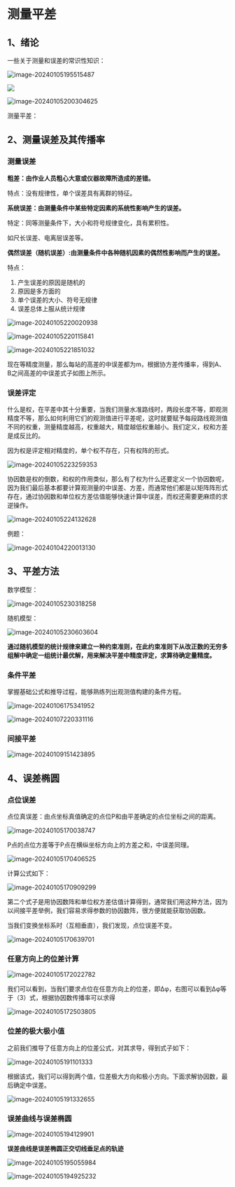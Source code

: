 # 测量平差



## 1、绪论

一些关于测量和误差的常识性知识：

![image-20240105195515487](https://s2.loli.net/2024/01/05/UOoq3hQWGzKr7D2.png)

![](https://s2.loli.net/2024/01/05/q6onPQ1tcmTVb3R.png)

![image-20240105200304625](https://s2.loli.net/2024/01/05/uw6l4CGWJvrcIan.png)



测量平差：

## 2、测量误差及其传播率

### 测量误差

**粗差：由作业人员粗心大意或仪器故障所造成的差错。**

特点：没有规律性，单个误差具有离群的特征。



**系统误差：由测量条件中某些特定因素的系统性影响产生的误差。**

特定：同等测量条件下，大小和符号规律变化，具有累积性。

如尺长误差、电离层误差等。



**偶然误差（随机误差）:由测量条件中各种随机因素的偶然性影响而产生的误差。**

特点：

1. 产生误差的原因是随机的
2. 原因是多方面的
3. 单个误差的大小、符号无规律
4. 误差总体上服从统计规律

![image-20240105220020938](https://s2.loli.net/2024/01/05/iFEcvQ54DbMtfgJ.png)

![image-20240105220115841](https://s2.loli.net/2024/01/05/HZzukKIM9aSYQsv.png)



![image-20240105221851032](https://s2.loli.net/2024/01/05/VrW68Q9pRvNTocy.png)

现在等精度测量，那么每站的高差的中误差都为m，根据协方差传播率，得到A、B之间高差的中误差式子如图上所示。



### 误差评定



什么是权，在平差中其十分重要，当我们测量水准路线时，两段长度不等，即观测精度不等，那么如何利用它们的观测值进行平差呢，这时就要赋予每段路线观测值不同的权重，测量精度越高，权重越大，精度越低权重越小。我们定义，权和方差是成反比的。

因为权是评定相对精度的，单个权不存在，只有权阵的形式。

![image-20240105223259353](https://s2.loli.net/2024/01/05/OUATlzo5YQK31J8.png)

协因数是权的倒数，和权的作用类似，那么有了权为什么还要定义一个协因数呢，因为我们最后基本都要计算观测量的中误差、方差，而通常他们都是以矩阵阵形式存在，通过协因数和单位权方差估值能够快速计算中误差，而权还需要更麻烦的求逆操作。

![image-20240105224132628](https://s2.loli.net/2024/01/05/7GcLSBke18CTUq6.png)

例题：

![image-20240104220013130](https://s2.loli.net/2024/01/04/8gocB1v23bkCPHL.png)

## 3、平差方法

数学模型：

![image-20240105230318258](https://s2.loli.net/2024/01/05/JsZkmVKeFOHWjaU.png)

随机模型：

![image-20240105230603604](https://s2.loli.net/2024/01/05/vbJxISBnERsoklf.png)

**通过随机模型的统计规律来建立一种约束准则，在此约束准则下从改正数的无穷多组解中确定一组统计最优解，用来解决平差中精度评定，求算待确定量精度。**







### 条件平差

掌握基础公式和推导过程，能够熟练列出观测值构建的条件方程。

![image-20240106175341952](https://s2.loli.net/2024/01/06/YwoshiTGa8f1N96.png)

![image-20240107220331116](https://s2.loli.net/2024/01/07/PWrFc9RJfQd7NOI.png)

### 间接平差

![image-20240109151423895](https://s2.loli.net/2024/01/09/mHVe1sY5n6A8PhL.png)





## 4、误差椭圆

### 点位误差

点位真误差：由点坐标真值确定的点位P和由平差确定的点位坐标之间的距离。

![image-20240105170038747](https://s2.loli.net/2024/01/05/95aUiTMPdCq8F3j.png)

P点的点位方差等于P点在横纵坐标方向上的方差之和，中误差同理。



![image-20240105170406525](https://s2.loli.net/2024/01/05/tyEYPgAfNGi3lVQ.png)

计算公式如下：

![image-20240105170909299](https://s2.loli.net/2024/01/05/vm6cAf5ushDWbHe.png)

第二个式子是用协因数阵和单位权方差估值计算得到，通常我们用这种方法，因为以间接平差举例，我们容易求得参数的协因数阵，很方便就能获取协因数。



当我们变换坐标系时（互相垂直），我们发现，点位误差不变。

![image-20240105170639701](https://s2.loli.net/2024/01/05/87GkbmPd1e49W2s.png)

### 任意方向上的位差计算

![image-20240105172022782](https://s2.loli.net/2024/01/05/LxsBaEbf7uqXC2A.png)

我们可以看到，当我们要求点位在任意方向上的位差，即Δφ，右图可以看到Δφ等于（3）式，根据协因数传播率可以求得

![image-20240105172503805](https://s2.loli.net/2024/01/05/uH2WbpGfOA9Xoxs.png)

### 位差的极大极小值

之前我们推导了任意方向上的位差公式，对其求导，得到式子如下：

![image-20240105191101333](https://s2.loli.net/2024/01/05/T4ixvRYPENfB2wX.png)

根据该式，我们可以得到两个值，位差极大方向和极小方向。下面求解协因数，最后确定中误差。

![image-20240105191332655](https://s2.loli.net/2024/01/05/CZIjfvouGsAMKar.png)

### 误差曲线与误差椭圆

![image-20240105194129901](https://s2.loli.net/2024/01/05/eHBbwaGM7rgzKhJ.png)

**误差曲线是误差椭圆正交切线垂足点的轨迹**

![image-20240105195055984](https://s2.loli.net/2024/01/05/vn3Y4IqcR1SC28o.png)

![image-20240105194925232](https://s2.loli.net/2024/01/05/vAGdMCQUu1HTypK.png)